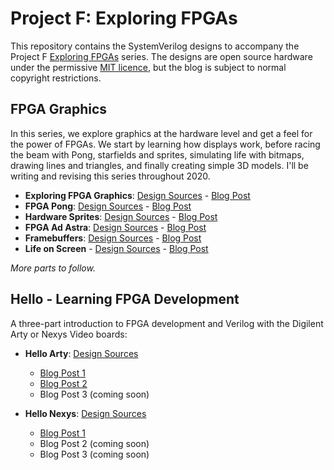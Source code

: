 # Project F: Exploring FPGAs

This repository contains the SystemVerilog designs to accompany the Project F [Exploring FPGAs](https://projectf.io/tags/explore/) series. The designs are open source hardware under the permissive [MIT licence](LICENSE), but the blog is subject to normal copyright restrictions.

## FPGA Graphics

In this series, we explore graphics at the hardware level and get a feel for the power of FPGAs. We start by learning how displays work, before racing the beam with Pong, starfields and sprites, simulating life with bitmaps, drawing lines and triangles, and finally creating simple 3D models. I'll be writing and revising this series throughout 2020.

* **Exploring FPGA Graphics**: [Design Sources](fpga-graphics) - [Blog Post](https://projectf.io/posts/fpga-graphics/)
* **FPGA Pong**: [Design Sources](fpga-pong) - [Blog Post](https://projectf.io/posts/fpga-pong/)
* **Hardware Sprites**: [Design Sources](hardware-sprites) - [Blog Post](https://projectf.io/posts/hardware-sprites/)
* **FPGA Ad Astra**: [Design Sources](fpga-ad-astra) - [Blog Post](https://projectf.io/posts/fpga-ad-astra/)
* **Framebuffers**: [Design Sources](framebuffers) - [Blog Post](https://projectf.io/posts/framebuffers/)
* **Life on Screen** - [Design Sources](life-on-screen) - [Blog Post](https://projectf.io/posts/life-on-screen/)

_More parts to follow._

## Hello - Learning FPGA Development

A three-part introduction to FPGA development and Verilog with the Digilent Arty or Nexys Video boards:

* **Hello Arty**: [Design Sources](hello-arty)
    * [Blog Post 1](https://projectf.io/posts/hello-arty-1/)
    * [Blog Post 2](https://projectf.io/posts/hello-arty-2/)
    * Blog Post 3 (coming soon)

* **Hello Nexys**: [Design Sources](hello-nexys)
    * [Blog Post 1](https://projectf.io/posts/hello-nexys-1/)
    * Blog Post 2 (coming soon)
    * Blog Post 3 (coming soon)
